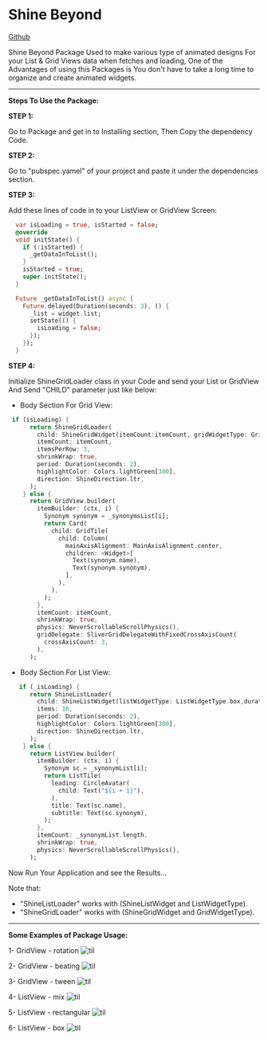 # Shine Beyond

[Github](https://github.com/mahammadbakr)

Shine Beyond Package Used to make various type of animated designs
For your List & Grid Views data when fetches and loading,
One of the Advantages of using this Packages is You don't have to take a
long time to organize and create animated widgets.

***

**Steps To Use the Package:**

**STEP 1:**

Go to Package and get in to Installing section, Then Copy the dependency Code.

**STEP 2:**

Go to "pubspec.yamel" of your project and paste it under the dependencies section.

**STEP 3:**

Add these lines of code in to your ListView or GridView Screen:
```dart
  var isLoading = true, isStarted = false;
  @override
  void initState() {
    if (!isStarted) {
      _getDataInToList();
    }
    isStarted = true;
    super.initState();
  }

  Future _getDataInToList() async {
    Future.delayed(Duration(seconds: 3), () {
      _list = widget.list;
      setState(() {
        isLoading = false;
      });
    });
  }
```



**STEP 4:**

Initialize ShineGridLoader class in your Code and send your List or GridView
And Send "CHILD" parameter just like below:

- Body Section For Grid View:
```dart
 if (isLoading) {
      return ShineGridLoader(
        child: ShineGridWidget(itemCount:itemCount, gridWidgetType: GridWidgetType.tween,duration: Duration(milliseconds: 20)),
        itemCount: itemCount,
        itemsPerRow: 3,
        shrinkWrap: true,
        period: Duration(seconds: 2),
        highlightColor: Colors.lightGreen[300],
        direction: ShineDirection.ltr,
      );
    } else {
      return GridView.builder(
        itemBuilder: (ctx, i) {
          Synonym synonym = _synonymsList[i];
          return Card(
            child: GridTile(
              child: Column(
                mainAxisAlignment: MainAxisAlignment.center,
                children: <Widget>[
                  Text(synonym.name),
                  Text(synonym.synonym),
                ],
              ),
            ),
          );
        },
        itemCount: itemCount,
        shrinkWrap: true,
        physics: NeverScrollableScrollPhysics(),
        gridDelegate: SliverGridDelegateWithFixedCrossAxisCount(
          crossAxisCount: 3,
        ),
      );
```

- Body Section For List View:
```dart
   if (_isLoading) {
      return ShineListLoader(
        child: ShineListWidget(listWidgetType: ListWidgetType.box,duration: Duration(milliseconds: 20)),
        items: 10,
        period: Duration(seconds: 2),
        highlightColor: Colors.lightGreen[300],
        direction: ShineDirection.ltr,
      );
    } else {
      return ListView.builder(
        itemBuilder: (ctx, i) {
          Synonym sc = _synonymList[i];
          return ListTile(
            leading: CircleAvatar(
              child: Text("${i + 1}"),
            ),
            title: Text(sc.name),
            subtitle: Text(sc.synonym),
          );
        },
        itemCount: _synonymList.length,
        shrinkWrap: true,
        physics: NeverScrollableScrollPhysics(),
      );
```

Now Run Your Application and see the Results...

Note that:
- "ShineListLoader" works with (ShineListWidget and ListWidgetType).
- "ShineGridLoader" works with (ShineGridWidget and GridWidgetType).

***

**Some Examples of Package Usage:**

1- GridView - rotation
![til](./assets/rotation.gif)

2- GridView - beating
![til](./assets/beating.gif)

3- GridView - tween
![til](./assets/tween.gif)

4- ListView - mix
![til](./assets/mix.gif)

5- ListView - rectangular
![til](./assets/rectangular.gif)

6- ListView - box
![til](./assets/box.gif)